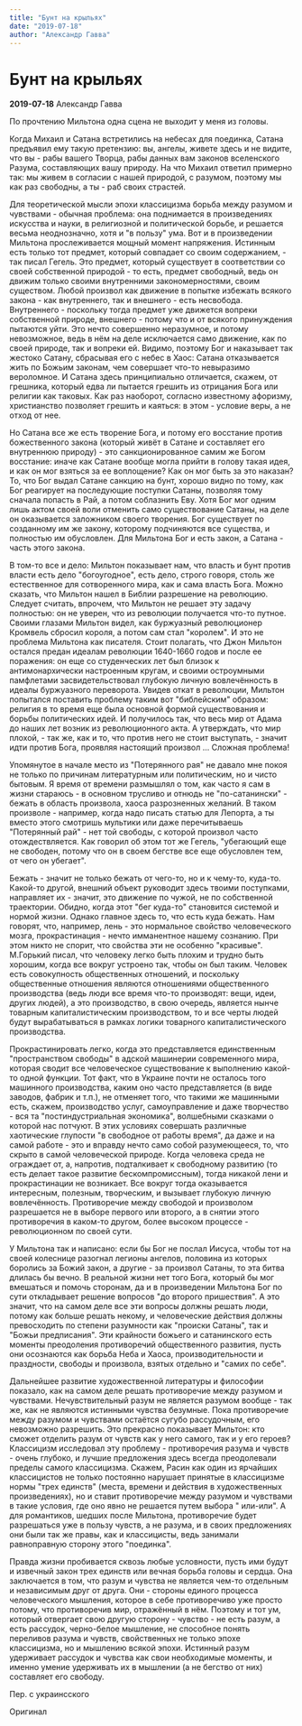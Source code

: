 ```yaml
---
title: "Бунт на крыльях"
date: "2019-07-18"
author: "Александр Гавва"
---
```


# Бунт на крыльях

**2019-07-18** Александр Гавва

По прочтению Мильтона одна сцена не выходит у меня из головы.

Когда Михаил и Сатана встретились на небесах для поединка, Сатана предъявил ему такую ​​претензию: вы, ангелы, живете здесь и не видите, что вы - рабы вашего Творца, рабы данных вам законов вселенского Разума, составляющих вашу природу. На что Михаил ответил примерно так: мы живем в согласии с нашей природой, с разумом, поэтому мы как раз свободны, а ты - раб своих страстей.

Для теоретической мысли эпохи классицизма борьба между разумом и чувствами - обычная проблема: она поднимается в произведениях искусства и науки, в религиозной и политической борьбе, и решается весьма неоднозначно, хотя и "в пользу" ума. Вот и в произведении Мильтона прослеживается мощный момент напряжения. Истинным есть только тот предмет, который совпадает со своим содержанием, - так писал Гегель. Это предмет, который существует в соответствии со своей собственной природой - то есть, предмет свободный, ведь он движим только своими внутренними закономерностями, своим существом. Любой произвол как движение в попытке избежать всякого закона - как внутреннего, так и внешнего - есть несвобода. Внутреннего - поскольку тогда предмет уже движется вопреки собственной природе, внешнего - потому что и от всякого принуждения пытаются уйти. Это нечто совершенно неразумное, и потому невозможное, ведь в нём на деле исключается само движение, как по своей природе, так и вопреки ей. Видимо, поэтому Бог и наказывает так жестоко Сатану, сбрасывая его с небес в Хаос: Сатана отказывается жить по Божьим законам, чем совершает что-то невыразимо вероломное. И Сатана здесь принципиально отличается, скажем, от грешника, который едва ли пытается грешить из отрицания Бога или религии как таковых. Как раз наоборот, согласно известному афоризму, христианство позволяет грешить и каяться: в этом - условие веры, а не отход от нее.

Но Сатана все же есть творение Бога, и потому его восстание против божественного закона (который живёт в Сатане и составляет его внутреннюю природу) - это санкционированное самим же Богом восстание: иначе как Сатане вообще могла прийти в голову такая идея, и как он мог взяться за ее воплощение? Как он мог быть за это наказан? То, что Бог выдал Сатане санкцию на бунт, хорошо видно по тому, как Бог реагирует на последующие поступки Сатаны, позволяя тому сначала попасть в Рай, а потом соблазнить Еву. Хотя Бог мог одним лишь актом своей воли отменить само существование Сатаны, на деле он оказывается заложником своего творения. Бог существует по созданному им же закону, которому подчиняются все существа, и полностью им обусловлен. Для Мильтона Бог и есть закон, а Сатана - часть этого закона.

В том-то все и дело: Мильтон показывает нам, что власть и бунт против власти есть дело "богоугодное", есть дело, строго говоря, столь же естественное для сотворенного мира, как и сама власть Бога. Можно сказать, что Мильтон нашел в Библии разрешение на революцию. Следует считать, впрочем, что Мильтон не решает эту задачу полностью: он не уверен, что из революции получается что-то путное. Своими глазами Мильтон видел, как буржуазный революционер Кромвель сбросил короля, а потом сам стал "королем". И это не проблема Мильтона как писателя. Стоит полагать, что Джон Мильтон остался предан идеалам революции 1640-1660 годов и после ее поражения: он еще со студенческих лет был близок к антимонархически настроенным кругам, и своими остроумными памфлетами засвидетельствовал глубокую личную вовлечённость в идеалы буржуазного переворота. Увидев откат в революции, Мильтон попытался поставить проблему таким вот "библейским" образом: религия в то время еще была основной формой существования и борьбы политических идей. И получилось так, что весь мир от Адама до наших лет возник из революционного акта. А утверждать, что мир плохой, - так же, как и то, что против него не стоит выступать, - значит идти против Бога, проявляя настоящий произвол ... Сложная проблема!

Упомянутое в начале место из "Потерянного рая" не давало мне покоя не только по причинам литературным или политическим, но и чисто бытовым. Я время от времени размышлял о том, как часто я сам в жизни стараюсь - в основном трусливо и отнюдь не "по-сатанински" - бежать в область произвола, хаоса разрозненных желаний. В таком произволе - например, когда надо писать статью для Лепорта, а ты вместо этого смотришь мультики или даже перечитываешь "Потерянный рай" - нет той свободы, с которой произвол часто отождествляется. Как говорил об этом тот же Гегель, "убегающий еще не свободен, потому что он в своем бегстве все еще обусловлен тем, от чего он убегает".

Бежать - значит не только бежать от чего-то, но и к чему-то, куда-то. Какой-то другой, внешний объект руководит здесь твоими поступками, направляет их - значит, это движение по чужой, не по собственной траектории. Обидно, когда этот "бег куда-то" становится системой и нормой жизни. Однако главное здесь то, что есть куда бежать. Нам говорят, что, например, лень - это нормальное свойство человеческого мозга, прокрастинация - нечто имманентное нашему сознанию. При этом никто не спорит, что свойства эти не особенно "красивые". М.Горький писал, что человеку легко быть плохим и трудно быть хорошим, когда все вокруг устроено так, чтобы он был таким. Человек есть совокупность общественных отношений, и поскольку общественные отношения являются отношениями общественного производства (ведь люди все время что-то производят: вещи, идеи, других людей), а это производство, в свою очередь, является нынче товарным капиталистическим производством, то и все черты людей будут вырабатываться в рамках логики товарного капиталистического производства.

Прокрастинировать легко, когда это представляется единственным "пространством свободы" в адской машинерии современного мира, которая сводит все человеческое существование к выполнению какой-то одной функции. Тот факт, что в Украине почти не осталось того машинного производства, каким оно часто представляется (в виде заводов, фабрик и т.п.), не отменяет того, что такими же машинными есть, скажем, производство услуг, самоуправление и даже творчество - вся та "постиндустриальная экономика", волшебными сказками о которой нас потчуют. В этих условиях совершать различные хаотические глупости "в свободное от работы время", да даже и на самой работе - это и вправду нечто само собой разумеющееся, то, что скрыто в самой человеческой природе. Когда человека среда не ограждает от, а, напротив, подталкивает к свободному развитию (то есть делает такое развитие бескомпромиссным), тогда никакой лени и прокрастинации не возникает. Все вокруг тогда оказывается интересным, полезным, творческим, и вызывает глубокую личную вовлечённость. Противоречие между свободой и произволом разрешается не в выборе первого или второго, а в снятии этого противоречия в каком-то другом, более высоком процессе - революционном по своей сути.

У Мильтона так и написано: если бы Бог не послал Иисуса, чтобы тот на своей колеснице разогнал легионы ангелов, половина из которых боролись за Божий закон, а другие - за произвол Сатаны, то эта битва длилась бы вечно. В реальной жизни нет того Бога, который бы мог вмешаться и помочь сторонам, да и в произведении Мильтона Бог по сути откладывает решение вопросов "до второго пришествия". А это значит, что на самом деле все эти вопросы должны решать люди, потому как больше решать некому, и человеческие действия должны превосходить по степени разумности как "происки Сатаны", так и "Божьи предписания". Эти крайности божьего и сатанинского есть моменты преодоления противоречий общественного развития, пусть они осознаются как борьба Неба и Хаоса, производительности и праздности, свободы и произвола, взятых отдельно и "самих по себе".

Дальнейшее развитие художественной литературы и философии показало, как на самом деле решать противоречие между разумом и чувствами. Нечувствительный разум не является разумом вообще - так же, как не являются истинными чувства безумные. Пока противоречие между разумом и чувствами остаётся сугубо рассудочным, его невозможно разрешить. Это прекрасно показывает Мильтон: кто сможет отделить разум от чувств как у него самого, так и у его героев? Классицизм исследовал эту проблему - противоречия разума и чувств - очень глубоко, и лучшие предложения здесь всегда преодолевали пределы самого классицизма. Скажем, Расин как один из ярчайших классицистов не только постоянно нарушает принятые в классицизме нормы "трех единств" (места, времени и действия в художественных произведениях), но и ставит противоречие между разумом и чувствами в такие условия, где оно явно не решается путем выбора " или-или". А для романтиков, шедших после Мильтона, противоречие будет разрешаться уже в пользу чувств, а не разума, и в своих предложениях они были так же правы, как и классицисты, ведь занимали равноправную сторону этого "поединка".

Правда жизни пробивается сквозь любые условности, пусть ими будут и извечный закон трех единств или вечная борьба головы и сердца. Она заключается в том, что разум и чувства не является чем-то отдельным и независимым друг от друга. Они - стороны единого процесса человеческого мышления, которое в себе противоречиво уже просто потому, что противоречив мир, отражённый в нём. Поэтому и тот ум, который отвергает свою другую сторону - чувство - не есть разум, а есть рассудок, черно-белое мышление, не способное понять переливов разума и чувств, свойственных не только эпохе классицизма, но и мышлению всякой эпохи. Истинный разум удерживает рассудок и чувства как свои необходимые моменты, и именно умение удерживать их в мышлении (а не бегство от них) составляет его свободу.

Пер. с украинсского

Оригинал